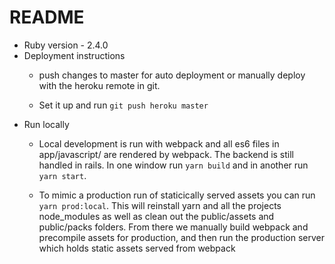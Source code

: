 # README

* Ruby version - 2.4.0
* Deployment instructions
  - push changes to master for auto deployment or manually deploy with the heroku remote in git.

  - Set it up and run `git push heroku master`
* Run locally
  - Local development is run with webpack and all es6 files in app/javascript/ are rendered by webpack. The backend is still handled in rails. In one window run `yarn build` and in another run `yarn start`.

  - To mimic a production run of staticically served assets you can run `yarn prod:local`. This will reinstall yarn and all the projects node_modules as well as clean out the public/assets and public/packs folders. From there we manually build webpack and precompile assets for production, and then run the production server which holds static assets served from webpack
